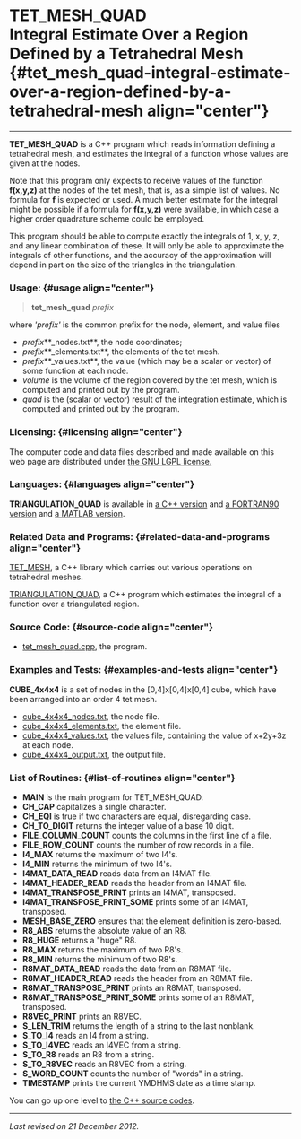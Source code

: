 TET\_MESH\_QUAD\
Integral Estimate Over a Region Defined by a Tetrahedral Mesh {#tet_mesh_quad-integral-estimate-over-a-region-defined-by-a-tetrahedral-mesh align="center"}
=============================================================

------------------------------------------------------------------------

**TET\_MESH\_QUAD** is a C++ program which reads information defining a
tetrahedral mesh, and estimates the integral of a function whose values
are given at the nodes.

Note that this program only expects to receive values of the function
**f(x,y,z)** at the nodes of the tet mesh, that is, as a simple list of
values. No formula for **f** is expected or used. A much better estimate
for the integral might be possible if a formula for **f(x,y,z)** were
available, in which case a higher order quadrature scheme could be
employed.

This program should be able to compute exactly the integrals of 1, x, y,
z, and any linear combination of these. It will only be able to
approximate the integrals of other functions, and the accuracy of the
approximation will depend in part on the size of the triangles in the
triangulation.

### Usage: {#usage align="center"}

> **tet\_mesh\_quad** *prefix*

where *'prefix'* is the common prefix for the node, element, and value
files

-   *prefix***\_nodes.txt**, the node coordinates;
-   *prefix***\_elements.txt**, the elements of the tet mesh.
-   *prefix***\_values.txt**, the value (which may be a scalar or
    vector) of some function at each node.
-   *volume* is the volume of the region covered by the tet mesh, which
    is computed and printed out by the program.
-   *quad* is the (scalar or vector) result of the integration estimate,
    which is computed and printed out by the program.

### Licensing: {#licensing align="center"}

The computer code and data files described and made available on this
web page are distributed under [the GNU LGPL
license.](../../txt/gnu_lgpl.txt)

### Languages: {#languages align="center"}

**TRIANGULATION\_QUAD** is available in [a C++
version](../../master/triangulation_quad/triangulation_quad.md) and
[a FORTRAN90
version](../../f_src/triangulation_quad/triangulation_quad.md) and [a
MATLAB version](../../m_src/triangulation_quad/triangulation_quad.md).

### Related Data and Programs: {#related-data-and-programs align="center"}

[TET\_MESH](../../master/tet_mesh/tet_mesh.md), a C++ library which
carries out various operations on tetrahedral meshes.

[TRIANGULATION\_QUAD](../../master/triangulation_quad/triangulation_quad.md),
a C++ program which estimates the integral of a function over a
triangulated region.

### Source Code: {#source-code align="center"}

-   [tet\_mesh\_quad.cpp](tet_mesh_quad.cpp), the program.

### Examples and Tests: {#examples-and-tests align="center"}

**CUBE\_4x4x4** is a set of nodes in the \[0,4\]x\[0,4\]x\[0,4\] cube,
which have been arranged into an order 4 tet mesh.

-   [cube\_4x4x4\_nodes.txt](cube_4x4x4_nodes.txt), the node file.
-   [cube\_4x4x4\_elements.txt](cube_4x4x4_elements.txt), the element
    file.
-   [cube\_4x4x4\_values.txt](cube_4x4x4_values.txt), the values file,
    containing the value of x+2y+3z at each node.
-   [cube\_4x4x4\_output.txt](cube_4x4x4_output.txt), the output file.

### List of Routines: {#list-of-routines align="center"}

-   **MAIN** is the main program for TET\_MESH\_QUAD.
-   **CH\_CAP** capitalizes a single character.
-   **CH\_EQI** is true if two characters are equal, disregarding case.
-   **CH\_TO\_DIGIT** returns the integer value of a base 10 digit.
-   **FILE\_COLUMN\_COUNT** counts the columns in the first line of a
    file.
-   **FILE\_ROW\_COUNT** counts the number of row records in a file.
-   **I4\_MAX** returns the maximum of two I4's.
-   **I4\_MIN** returns the minimum of two I4's.
-   **I4MAT\_DATA\_READ** reads data from an I4MAT file.
-   **I4MAT\_HEADER\_READ** reads the header from an I4MAT file.
-   **I4MAT\_TRANSPOSE\_PRINT** prints an I4MAT, transposed.
-   **I4MAT\_TRANSPOSE\_PRINT\_SOME** prints some of an I4MAT,
    transposed.
-   **MESH\_BASE\_ZERO** ensures that the element definition is
    zero-based.
-   **R8\_ABS** returns the absolute value of an R8.
-   **R8\_HUGE** returns a "huge" R8.
-   **R8\_MAX** returns the maximum of two R8's.
-   **R8\_MIN** returns the minimum of two R8's.
-   **R8MAT\_DATA\_READ** reads the data from an R8MAT file.
-   **R8MAT\_HEADER\_READ** reads the header from an R8MAT file.
-   **R8MAT\_TRANSPOSE\_PRINT** prints an R8MAT, transposed.
-   **R8MAT\_TRANSPOSE\_PRINT\_SOME** prints some of an R8MAT,
    transposed.
-   **R8VEC\_PRINT** prints an R8VEC.
-   **S\_LEN\_TRIM** returns the length of a string to the last
    nonblank.
-   **S\_TO\_I4** reads an I4 from a string.
-   **S\_TO\_I4VEC** reads an I4VEC from a string.
-   **S\_TO\_R8** reads an R8 from a string.
-   **S\_TO\_R8VEC** reads an R8VEC from a string.
-   **S\_WORD\_COUNT** counts the number of "words" in a string.
-   **TIMESTAMP** prints the current YMDHMS date as a time stamp.

You can go up one level to [the C++ source codes](../cpp_src.md).

------------------------------------------------------------------------

*Last revised on 21 December 2012.*
